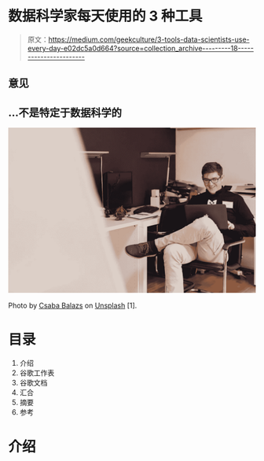 # 数据科学家每天使用的 3 种工具

> 原文：<https://medium.com/geekculture/3-tools-data-scientists-use-every-day-e02dc5a0d664?source=collection_archive---------18----------------------->

## 意见

## …不是特定于数据科学的

![](img/3e1243ea63f11bd97cf47dffcd697179.png)

Photo by [Csaba Balazs](https://unsplash.com/@balazscsaba2006?utm_source=unsplash&utm_medium=referral&utm_content=creditCopyText) on [Unsplash](https://unsplash.com/s/photos/happy-business-person?utm_source=unsplash&utm_medium=referral&utm_content=creditCopyText) [1].

# 目录

1.  介绍
2.  谷歌工作表
3.  谷歌文档
4.  汇合
5.  摘要
6.  参考

# 介绍